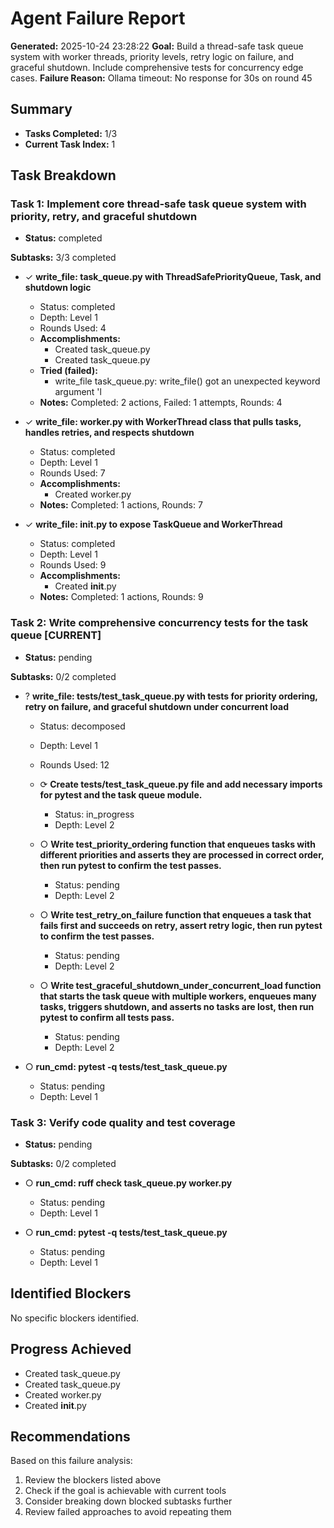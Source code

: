 # Agent Failure Report

**Generated:** 2025-10-24 23:28:22
**Goal:** Build a thread-safe task queue system with worker threads, priority levels, retry logic on failure, and graceful shutdown. Include comprehensive tests for concurrency edge cases.
**Failure Reason:** Ollama timeout: No response for 30s on round 45

## Summary

- **Tasks Completed:** 1/3
- **Current Task Index:** 1

## Task Breakdown

### Task 1: Implement core thread‑safe task queue system with priority, retry, and graceful shutdown 

- **Status:** completed

**Subtasks:** 3/3 completed

- ✓ **write_file: task_queue.py with ThreadSafePriorityQueue, Task, and shutdown logic**
  - Status: completed
  - Depth: Level 1
  - Rounds Used: 4
  - **Accomplishments:**
    - Created task_queue.py
    - Created task_queue.py
  - **Tried (failed):**
    - write_file task_queue.py: write_file() got an unexpected keyword argument 'l
  - **Notes:** Completed: 2 actions, Failed: 1 attempts, Rounds: 4

- ✓ **write_file: worker.py with WorkerThread class that pulls tasks, handles retries, and respects shutdown**
  - Status: completed
  - Depth: Level 1
  - Rounds Used: 7
  - **Accomplishments:**
    - Created worker.py
  - **Notes:** Completed: 1 actions, Rounds: 7

- ✓ **write_file: __init__.py to expose TaskQueue and WorkerThread**
  - Status: completed
  - Depth: Level 1
  - Rounds Used: 9
  - **Accomplishments:**
    - Created __init__.py
  - **Notes:** Completed: 1 actions, Rounds: 9


### Task 2: Write comprehensive concurrency tests for the task queue **[CURRENT]**

- **Status:** pending

**Subtasks:** 0/2 completed

- ? **write_file: tests/test_task_queue.py with tests for priority ordering, retry on failure, and graceful shutdown under concurrent load**
  - Status: decomposed
  - Depth: Level 1
  - Rounds Used: 12

  - ⟳ **Create tests/test_task_queue.py file and add necessary imports for pytest and the task queue module.**
    - Status: in_progress
    - Depth: Level 2

  - ○ **Write test_priority_ordering function that enqueues tasks with different priorities and asserts they are processed in correct order, then run pytest to confirm the test passes.**
    - Status: pending
    - Depth: Level 2

  - ○ **Write test_retry_on_failure function that enqueues a task that fails first and succeeds on retry, assert retry logic, then run pytest to confirm the test passes.**
    - Status: pending
    - Depth: Level 2

  - ○ **Write test_graceful_shutdown_under_concurrent_load function that starts the task queue with multiple workers, enqueues many tasks, triggers shutdown, and asserts no tasks are lost, then run pytest to confirm all tests pass.**
    - Status: pending
    - Depth: Level 2

- ○ **run_cmd: pytest -q tests/test_task_queue.py**
  - Status: pending
  - Depth: Level 1


### Task 3: Verify code quality and test coverage 

- **Status:** pending

**Subtasks:** 0/2 completed

- ○ **run_cmd: ruff check task_queue.py worker.py**
  - Status: pending
  - Depth: Level 1

- ○ **run_cmd: pytest -q tests/test_task_queue.py**
  - Status: pending
  - Depth: Level 1


## Identified Blockers

No specific blockers identified.

## Progress Achieved

- Created task_queue.py
- Created task_queue.py
- Created worker.py
- Created __init__.py

## Recommendations

Based on this failure analysis:
1. Review the blockers listed above
2. Check if the goal is achievable with current tools
3. Consider breaking down blocked subtasks further
4. Review failed approaches to avoid repeating them

